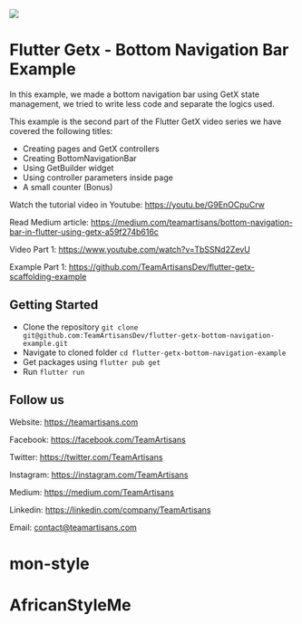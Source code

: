 ![](https://i.postimg.cc/d1bp9zpL/part-2.png)

# Flutter Getx - Bottom Navigation Bar Example

In this example, we made a bottom navigation bar using GetX state management, we tried to write less code and separate the logics used.

This example is the second part of the Flutter GetX video series we have covered the following titles:

- Creating pages and GetX controllers
- Creating BottomNavigationBar
- Using GetBuilder widget
- Using controller parameters inside page
- A small counter (Bonus)

Watch the tutorial video in Youtube: https://youtu.be/G9EnOCpuCrw

Read Medium article: https://medium.com/teamartisans/bottom-navigation-bar-in-flutter-using-getx-a59f274b616c


Video Part 1: https://www.youtube.com/watch?v=TbSSNd2ZevU

Example Part 1: https://github.com/TeamArtisansDev/flutter-getx-scaffolding-example


## Getting Started

- Clone the repository `git clone git@github.com:TeamArtisansDev/flutter-getx-bottom-navigation-example.git`
- Navigate to cloned folder `cd flutter-getx-bottom-navigation-example`
- Get packages using `flutter pub get`
- Run `flutter run`

## Follow us

Website: https://teamartisans.com

Facebook: https://facebook.com/TeamArtisans

Twitter: https://twitter.com/TeamArtisans

Instagram: https://instagram.com/TeamArtisans

Medium: https://medium.com/TeamArtisans

Linkedin: https://linkedin.com/company/TeamArtisans

Email: contact@teamartisans.com
# mon-style
# AfricanStyleMe
